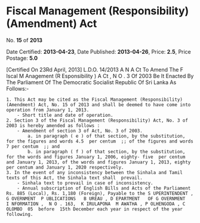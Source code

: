 # Fiscal Management (Responsibility) (Amendment) Act

No. **15** of **2013**

Date Certified: **2013-04-23**, Date Published: **2013-04-26**, Price: **2.5**, Price Postage: **5.0**

[Certified On 23Rd April, 2013]
L.D.O. 14/2013
A N  A Ct   To   Amend   The  F Iscal  M Anagement (R Esponsibility ) A Ct , N O . 3  Of  2003
Be It Enacted By The Parliament Of The Democratic Socialist Republic Of Sri Lanka As Follows:-

    1. This Act may be cited as the Fiscal Management (Responsibility) (Amendment) Act, No. 15 of 2013 and shall be deemed to have come into operation from January 1, 2013.
        - Short title and date of operation.
    2. Section 3 of the Fiscal Management (Responsibility) Act, No. 3 of 2003 is hereby amended as follows :
        - Amendment of section 3 of Act, No. 3 of 2003.
            a. in paragraph ( e ) of that section, by the substitution, for the figures and words 4.5  per centum  ;; of the figures and words  7 per centum  ;; and
            b. in paragraph ( f ) of that section, by the substitution, for the words and figures January 1, 2006, eighty- five  per centum  and January 1, 2013, of the words and figures January 1, 2013, eighty  per centum and January 1, 2020 respectively.
    3. In the event of any inconsistency between the Sinhala and Tamil texts of this Act, the Sinhala text shall  prevail.
        - Sinhala text to prevail in case of inconsistency.
        - Annual subscription of English Bills and Acts of the Parliament Rs. 885 (Local), Rs. 1,180 (Foreign), Payable to the S UPERINTENDENT , G OVERNMENT  P UBLICATIONS   B UREAU , D EPARTMENT   OF G OVERNMENT   I NFORMATION ,  N O . 163,  K IRULAPONA  M AWATHA , P OLHENGODA , C OLOMBO  05  before  15th December each year in respect of the year following.
